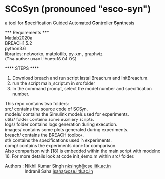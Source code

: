 # SCoSyn (pronounced "esco-syn")  
a tool for **S**pecification Guided Automated **Co**ntroller **Syn**thesis  


*** Requirements ***  
Matlab2020a  
BREACH1.5.2  
python3.6  
libraries: networkx, matplotlib, py-xml, graphviz  
(The author uses Ubuntu16.04 OS)  
  
  
**** STEPS ****  
1. Download breach and run script InstallBreach.m and InitBreach.m.   
2. run the script main_script.m in src folder  
3. In the command prompt, select the model number and
specification number.  
  
    
This repo contains two folders:  
src/ contains the source code of SCSyn.  
models/ contains the Simulink models used for experiments.   
utils/ folder contains some auxiliary scripts.    
logs/ folder contains logs generation during execution.  
images/ contains some plots generated during experiments.  
breach/ contains the BREACH toolbox.  
stl/ contains the specifications used in experiments.    
comp/ contains the experiments done for comparison.  
Also comparison with [18] is embedded within the main script 
with modelno 16. For more details look at code init_demo.m 
within src/ folder.

Authors : Nikhil Kumar Singh nksingh@cse.iitk.ac.in  
&nbsp;&nbsp;&nbsp;&nbsp;&nbsp;&nbsp;&nbsp;&nbsp;&nbsp;&nbsp;&nbsp;&nbsp;&nbsp;&nbsp;&nbsp; Indranil Saha isaha@cse.iitk.ac.in  
 
